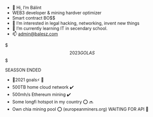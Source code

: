 - 👋 Hi, I’m Bálint
- WEB3 developer & mining hardver optimizer
- Smart contract BO$$
- 👀 I’m interested in legal hacking, networking, invent new things
- 🌱 I’m currently learning IT in secendary school.
- 📫 admin@balesz.com

$$$ 2023 GOLAS $$$










SEASSON ENDED
- :ocean:2021 goals:zap:
:small_red_triangle_down:
- 500TB home cloud network :heavy_check_mark:
- 500mh/s Ethereum mining :heavy_check_mark:
- Some longfi hotspot in my country :o: :soon:
- Own chia mining pool :o: (europeanminers.org) WAITING FOR API
:small_red_triangle_down:
